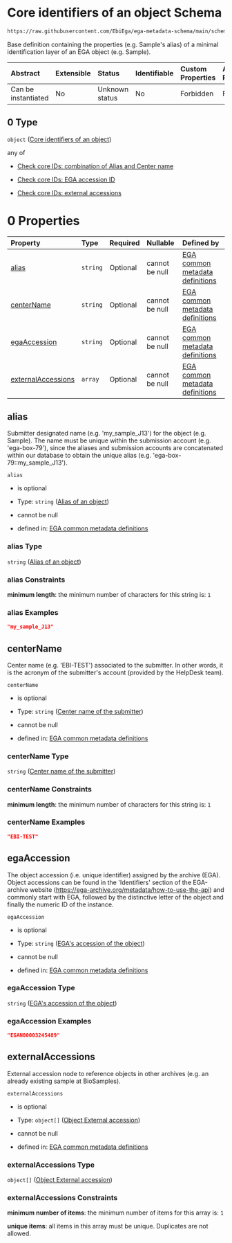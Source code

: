 # Core identifiers of an object Schema

```txt
https://raw.githubusercontent.com/EbiEga/ega-metadata-schema/main/schemas/EGA.protocol.json#/properties/objectId/allOf/0
```

Base definition containing the properties (e.g. Sample's alias) of a minimal identification layer of an EGA object (e.g. Sample).

| Abstract            | Extensible | Status         | Identifiable | Custom Properties | Additional Properties | Access Restrictions | Defined In                                                                       |
| :------------------ | :--------- | :------------- | :----------- | :---------------- | :-------------------- | :------------------ | :------------------------------------------------------------------------------- |
| Can be instantiated | No         | Unknown status | No           | Forbidden         | Forbidden             | none                | [EGA.protocol.json\*](../../../schemas/EGA.protocol.json "open original schema") |

## 0 Type

`object` ([Core identifiers of an object](ega-4-defs-core-identifiers-of-an-object.md))

any of

*   [Check core IDs: combination of Alias and Center name](ega-4-defs-core-identifiers-of-an-object-anyof-check-core-ids-combination-of-alias-and-center-name.md "check type definition")

*   [Check core IDs: EGA accession ID](ega-4-defs-core-identifiers-of-an-object-anyof-check-core-ids-ega-accession-id.md "check type definition")

*   [Check core IDs: external accessions](ega-4-defs-core-identifiers-of-an-object-anyof-check-core-ids-external-accessions.md "check type definition")

# 0 Properties

| Property                                  | Type     | Required | Nullable       | Defined by                                                                                                                                                                                                                                                                    |
| :---------------------------------------- | :------- | :------- | :------------- | :---------------------------------------------------------------------------------------------------------------------------------------------------------------------------------------------------------------------------------------------------------------------------- |
| [alias](#alias)                           | `string` | Optional | cannot be null | [EGA common metadata definitions](ega-4-defs-core-identifiers-of-an-object-properties-alias-of-an-object.md "https://raw.githubusercontent.com/EbiEga/ega-metadata-schema/main/schemas/EGA.common-definitions.json#/$defs/objectCoreId/properties/alias")                     |
| [centerName](#centername)                 | `string` | Optional | cannot be null | [EGA common metadata definitions](ega-4-defs-core-identifiers-of-an-object-properties-center-name-of-the-submitter.md "https://raw.githubusercontent.com/EbiEga/ega-metadata-schema/main/schemas/EGA.common-definitions.json#/$defs/objectCoreId/properties/centerName")      |
| [egaAccession](#egaaccession)             | `string` | Optional | cannot be null | [EGA common metadata definitions](ega-4-defs-core-identifiers-of-an-object-properties-egas-accession-of-the-object.md "https://raw.githubusercontent.com/EbiEga/ega-metadata-schema/main/schemas/EGA.common-definitions.json#/$defs/objectCoreId/properties/egaAccession")    |
| [externalAccessions](#externalaccessions) | `array`  | Optional | cannot be null | [EGA common metadata definitions](ega-4-defs-core-identifiers-of-an-object-properties-external-accessions-array.md "https://raw.githubusercontent.com/EbiEga/ega-metadata-schema/main/schemas/EGA.common-definitions.json#/$defs/objectCoreId/properties/externalAccessions") |

## alias

Submitter designated name (e.g. 'my\_sample\_J13') for the object (e.g. Sample). The name must be unique within the submission account (e.g. 'ega-box-79'), since the aliases and submission accounts are concatenated within our database to obtain the unique alias (e.g. 'ega-box-79::my\_sample\_J13').

`alias`

*   is optional

*   Type: `string` ([Alias of an object](ega-4-defs-core-identifiers-of-an-object-properties-alias-of-an-object.md))

*   cannot be null

*   defined in: [EGA common metadata definitions](ega-4-defs-core-identifiers-of-an-object-properties-alias-of-an-object.md "https://raw.githubusercontent.com/EbiEga/ega-metadata-schema/main/schemas/EGA.common-definitions.json#/$defs/objectCoreId/properties/alias")

### alias Type

`string` ([Alias of an object](ega-4-defs-core-identifiers-of-an-object-properties-alias-of-an-object.md))

### alias Constraints

**minimum length**: the minimum number of characters for this string is: `1`

### alias Examples

```json
"my_sample_J13"
```

## centerName

Center name (e.g. 'EBI-TEST') associated to the submitter. In other words, it is the acronym of the submitter's account (provided by the HelpDesk team).

`centerName`

*   is optional

*   Type: `string` ([Center name of the submitter](ega-4-defs-core-identifiers-of-an-object-properties-center-name-of-the-submitter.md))

*   cannot be null

*   defined in: [EGA common metadata definitions](ega-4-defs-core-identifiers-of-an-object-properties-center-name-of-the-submitter.md "https://raw.githubusercontent.com/EbiEga/ega-metadata-schema/main/schemas/EGA.common-definitions.json#/$defs/objectCoreId/properties/centerName")

### centerName Type

`string` ([Center name of the submitter](ega-4-defs-core-identifiers-of-an-object-properties-center-name-of-the-submitter.md))

### centerName Constraints

**minimum length**: the minimum number of characters for this string is: `1`

### centerName Examples

```json
"EBI-TEST"
```

## egaAccession

The object accession (i.e. unique identifier) assigned by the archive (EGA). Object accessions can be found in the 'Identifiers' section of the EGA-archive website (<https://ega-archive.org/metadata/how-to-use-the-api>) and commonly start with EGA, followed by the distinctive letter of the object and finally the numeric ID of the instance.

`egaAccession`

*   is optional

*   Type: `string` ([EGA's accession of the object](ega-4-defs-core-identifiers-of-an-object-properties-egas-accession-of-the-object.md))

*   cannot be null

*   defined in: [EGA common metadata definitions](ega-4-defs-core-identifiers-of-an-object-properties-egas-accession-of-the-object.md "https://raw.githubusercontent.com/EbiEga/ega-metadata-schema/main/schemas/EGA.common-definitions.json#/$defs/objectCoreId/properties/egaAccession")

### egaAccession Type

`string` ([EGA's accession of the object](ega-4-defs-core-identifiers-of-an-object-properties-egas-accession-of-the-object.md))

### egaAccession Examples

```json
"EGAN00003245489"
```

## externalAccessions

External accession node to reference objects in other archives (e.g. an already existing sample at BioSamples).

`externalAccessions`

*   is optional

*   Type: `object[]` ([Object External accession](ega-4-defs-object-external-accession.md))

*   cannot be null

*   defined in: [EGA common metadata definitions](ega-4-defs-core-identifiers-of-an-object-properties-external-accessions-array.md "https://raw.githubusercontent.com/EbiEga/ega-metadata-schema/main/schemas/EGA.common-definitions.json#/$defs/objectCoreId/properties/externalAccessions")

### externalAccessions Type

`object[]` ([Object External accession](ega-4-defs-object-external-accession.md))

### externalAccessions Constraints

**minimum number of items**: the minimum number of items for this array is: `1`

**unique items**: all items in this array must be unique. Duplicates are not allowed.
